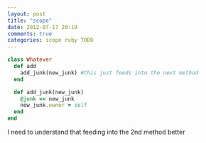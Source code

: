 ```yaml
---
layout: post
title: "scope"
date: 2012-07-17 20:19
comments: true
categories: scope ruby TODO
---
```


``` ruby Fancy Scope
class Whatever
  def add
    add_junk(new_junk) #this just feeds into the next method
  end

  def add_junk(new_junk)
    @junk << new_junk
    new_junk.owner = self
  end
end
```
I need to understand that feeding into the 2nd method better